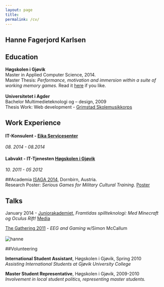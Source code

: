```yaml
---
layout: page
title:  
permalink: /cv/
---
```


## Hanne Fagerjord Karlsen

## Education
__Høgskolen i Gjøvik__<br>
Master in Applied Computer Science, 2014.<br>
Master Thesis: _Performance, motivation and immersion within a suite of working memory games._ Read it [here](http://javifairground.github.io/doc/Hanne_Fagerjord_Karlsen_MScThesis_MACS_2014.pdf) if you like.
<br>
<br>
__Universitetet i Agder__<br>
Bachelor Multimedieteknologi og – design, 2009 <br>
Thesis Work: Web development - [Grimstad Skolemusikkorps](http://www.grimstadsmk.no/)

## Work Experience

#### IT-Konsulent - [Eika Servicesenter](https://eika.no/)
_08. 2014 - 08.2014_
 

#### Labvakt - IT-Tjenesten [Høgskolen i Gjøvik](https://hig.no/)  
_10. 2011 - 05 2012_

##Academia
[ISAGA 2014](http://www.isaga2014.com/), Dornbirn, Austria.<br>
Research Poster: _Serious Games for Military Cultural Training_. [Poster](http://javifairground.github.io/doc/ResearchPosterA1_HanneFK.pdf)

## Talks

January 2014 - [Juniorakademiet](http://juniorakademiet.no), _Framtidas spillteknologi: Med Minecraft og Oculus Rift!_ [Media](http://www.oa.no/Syntax_error_for_kids-5-35-31274.html)

[The Gathering 2011](http://www.gathering.org/tg11/en/) - _EEG and Gaming_ w/Simon McCallum
<br>
<br>
![hanne](http://i.imgur.com/MvoQ1N6.jpg)

##Volunteering

__International Student Assistant__, Høgskolen i Gjøvik, Spring 2010<br>
_Assisting International Students at Gjøvik University College_

__Master Student Representative__, Høgskolen i Gjøvik, 2009-2010<br>
_Involvement in local student politics, representing master students._
